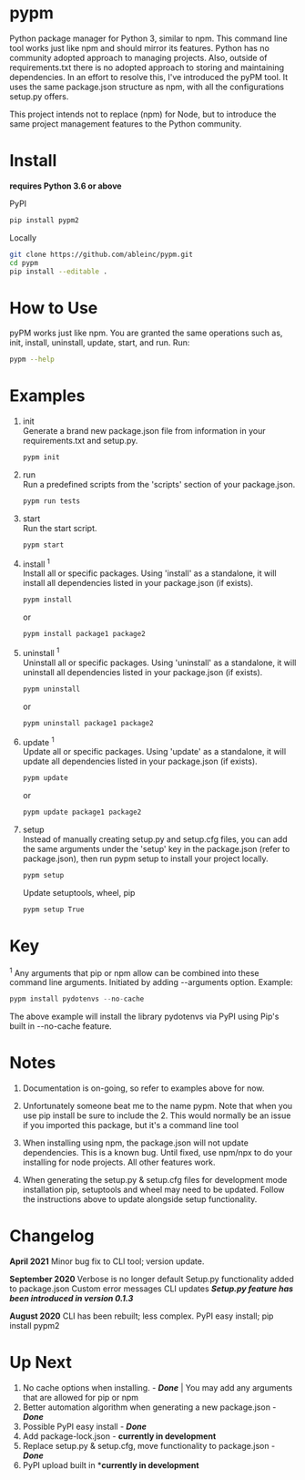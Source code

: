 # pypm
Python package manager for Python 3, similar to npm. This command line tool works just like npm and should mirror its features. Python has no community adopted approach to managing projects. Also, outside of requirements.txt there is no adopted approach to storing and maintaining dependencies. In an effort to resolve this, I've introduced the pyPM tool. It uses the same package.json structure as npm, with all the configurations setup.py offers.

This project intends not to replace (npm) for Node, but to introduce the same project management features to the Python community. 

# Install
**requires Python 3.6 or above**

PyPI
```bash
pip install pypm2
```
Locally
```bash
git clone https://github.com/ableinc/pypm.git
cd pypm
pip install --editable .
```

# How to Use
pyPM works just like npm. You are granted the same operations such as, init, install, uninstall, update, start, and run.
Run:
```bash 
pypm --help
```

# Examples
1. init<br />
    Generate a brand new package.json file from information in your requirements.txt and setup.py.
    ```bash
    pypm init
    ```
2. run<br />
    Run a predefined scripts from the 'scripts' section of your package.json.
    ```bash
    pypm run tests
    ```
3. start<br />
    Run the start script.
    ```bash
    pypm start
    ```
4. install <sup>1</sup><br />
    Install all or specific packages. Using 'install' as a standalone, it will install all dependencies listed in your package.json (if exists).
    ```bash
    pypm install
    ```
    or
    ```bash
    pypm install package1 package2
    ```
5. uninstall <sup>1</sup><br />
    Uninstall all or specific packages. Using 'uninstall' as a standalone, it will uninstall all dependencies listed in your package.json (if exists).
    ```bash
    pypm uninstall
    ```
    or
    ```bash
    pypm uninstall package1 package2
    ```
6. update <sup>1</sup><br />
    Update all or specific packages. Using 'update' as a standalone, it will update all dependencies listed in your package.json (if exists).
    ```bash
    pypm update
    ```
    or
    ```bash
    pypm update package1 package2
    ```
7. setup<br />
    Instead of manually creating setup.py and setup.cfg files, you can add the same arguments under the 'setup' key in the package.json (refer to package.json), then run pypm setup to install your project locally.
    ```bash
    pypm setup
    ```
    Update setuptools, wheel, pip
    ```bash
    pypm setup True
    ```

# Key
<sup>1</sup> Any arguments that pip or npm allow can be combined into these command line arguments. Initiated by adding --arguments option. Example:
```python
pypm install pydotenvs --no-cache
```
The above example will install the library pydotenvs via PyPI using Pip's built in --no-cache feature.

# Notes
1. Documentation is on-going, so refer to examples above for now.

2. Unfortunately someone beat me to the name pypm. Note that when you use pip install be sure to include the 2. This would normally be an issue if you imported this package, but it's a command line tool

3. When installing using npm, the package.json will not update dependencies. This is a known bug. Until fixed, use npm/npx to do your installing for node projects. All other features work.

4. When generating the setup.py & setup.cfg files for development mode installation pip, setuptools and wheel may need to be updated. Follow the instructions above to update alongside setup functionality.

# Changelog
**April 2021**
Minor bug fix to CLI tool; version update.

**September 2020**
Verbose is no longer default
Setup.py functionality added to package.json
Custom error messages
CLI updates
***Setup.py feature  has been introduced in version 0.1.3***

**August 2020**
CLI has been rebuilt; less complex.
PyPI easy install;  pip install pypm2

# Up Next
1. No cache options when installing. - ***Done*** | You may add any arguments that are allowed for pip or npm
2. Better automation algorithm when generating a new package.json - ***Done***
3. Possible PyPI easy install - ***Done***
4. Add package-lock.json - **currently in development**
5. Replace setup.py & setup.cfg, move functionality to package.json - ***Done***
6. PyPI upload built in ***currently in development**
